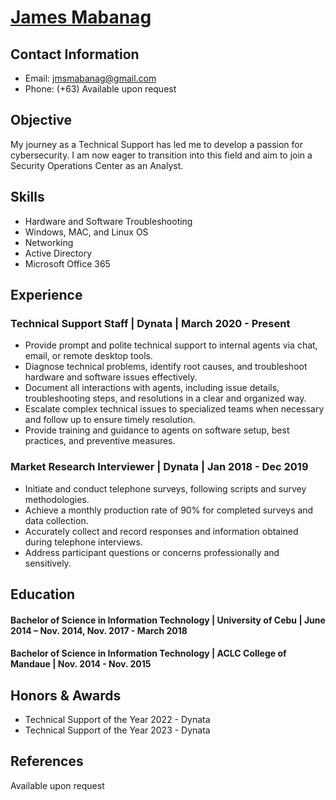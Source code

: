 # <div class="badge-base LI-profile-badge" data-locale="en_US" data-size="medium" data-theme="light" data-type="VERTICAL" data-vanity="jmsmabanag" data-version="v1"><a class="badge-base__link LI-simple-link" href="https://ph.linkedin.com/in/jmsmabanag?trk=profile-badge">James Mabanag</a></div>

## Contact Information
- Email: jmsmabanag@gmail.com
- Phone: (+63) Available upon request

## Objective
My journey as a Technical Support has led me to develop a passion for cybersecurity. I am now eager to transition into this field and aim to join a Security Operations Center as an Analyst.

## Skills
- Hardware and Software Troubleshooting
- Windows, MAC, and Linux OS
- Networking
- Active Directory
- Microsoft Office 365

## Experience
### Technical Support Staff  | Dynata | March 2020 - Present
- Provide prompt and polite technical support to internal agents via chat, email, or remote desktop tools.
- Diagnose technical problems, identify root causes, and troubleshoot hardware and software issues effectively. 
- Document all interactions with agents, including issue details, troubleshooting steps, and resolutions in a clear and organized way.
- Escalate complex technical issues to specialized teams when necessary and follow up to ensure timely resolution.
- Provide training and guidance to agents on software setup, best practices, and preventive measures.

### Market Research Interviewer  | Dynata | Jan 2018 - Dec 2019
- Initiate and conduct telephone surveys, following scripts and survey methodologies. 
- Achieve a monthly production rate of 90% for completed surveys and data collection.
- Accurately collect and record responses and information obtained during telephone interviews.
- Address participant questions or concerns professionally and sensitively.

## Education
#### Bachelor of Science in Information Technology | University of Cebu  | June 2014 – Nov. 2014, Nov. 2017 - March 2018
#### Bachelor of Science in Information Technology | ACLC College of Mandaue  | Nov. 2014 - Nov. 2015 

## Honors & Awards
- Technical Support of the Year 2022 - Dynata 
- Technical Support of the Year 2023 - Dynata 

## References
Available upon request
